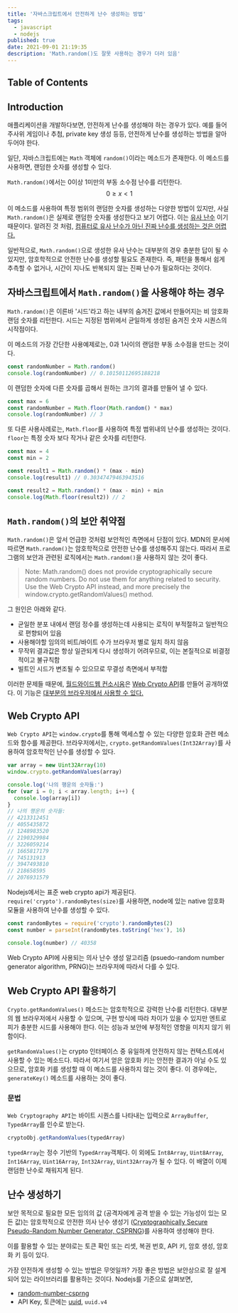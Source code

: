 ```yaml
---
title: '자바스크립트에서 안전하게 난수 생성하는 방법'
tags:
  - javascript
  - nodejs
published: true
date: 2021-09-01 21:19:35
description: 'Math.random()도 잘못 사용하는 경우가 더러 있음'
---
```


## Table of Contents

## Introduction

애플리케이션을 개발하다보면, 안전하게 난수를 생성해야 하는 경우가 있다. 예를 들어 주사위 게임이나 추첨, private key 생성 등등, 안전하게 난수를 생성하는 방법을 알아두어야 한다.

일단, 자바스크립트에는 `Math` 객체에 `random()`이라는 메소드가 존재한다. 이 메소드를 사용하면, 랜덤한 숫자를 생성할 수 있다.

`Math.random()`에서는 0이상 1미만의 부동 소수점 난수를 리턴한다. $$0 \geq x \lt 1$$

이 메소드를 사용하여 특정 범위의 랜덤한 숫자를 생성하는 다양한 방법이 있지만, 사실 `Math.random()`은 실제로 랜덤한 숫자롤 생성한다고 보기 어렵다. 이는 [유사 난수](https://ko.wikipedia.org/wiki/%EC%9C%A0%EC%82%AC%EB%82%9C%EC%88%98) 이기 때문이다. 알려진 것 처럼, [컴퓨터로 유사 난수가 아닌 진짜 난수를 생성하는 것은 어렵다.](https://en.wikipedia.org/wiki/Random_number_generation#Computational_methods)

일반적으로, `Math.random()`으로 생성한 유사 난수는 대부분의 경우 충분한 답이 될 수 있지만, 암호학적으로 안전한 난수를 생성할 필요도 존재한다. 즉, 패턴을 통해서 쉽게 추측할 수 없거나, 시간이 지나도 반복되지 않는 진짜 난수가 필요하다는 것이다.

## 자바스크립트에서 `Math.random()`을 사용해야 하는 경우

`Math.random()`은 이른바 '시드'라고 하는 내부의 숨겨진 값에서 만들어지는 비 암호화 랜덤 숫자를 리턴한다. 시드는 지정된 범위에서 균일하게 생성된 숨겨진 숫자 시퀀스의 시작점이다.

이 메소드의 가장 간단한 사용예제로는, 0과 1사이의 랜덤한 부동 소수점을 만드는 것이다.

```javascript
const randomNumber = Math.random()
console.log(randomNumber) // 0.10150112695188218
```

이 랜덤한 숫자에 다른 숫자를 곱해서 원하는 크기의 결과를 만들어 낼 수 있다.

```javascript
const max = 6
const randomNumber = Math.floor(Math.random() * max)
console.log(randomNumber) // 3
```

또 다른 사용사례로는, `Math.floor`를 사용하여 특정 범위내의 난수를 생성하는 것이다. `floor`는 특정 숫자 보다 작거나 같은 숫자를 리턴한다.

```javascript
const max = 4
const min = 2

const result1 = Math.random() * (max - min)
console.log(result1) // 0.30347479463943516

const result2 = Math.random() * (max - min) + min
console.log(Math.floor(result2)) // 2
```

## `Math.random()`의 보안 취약점

`Math.random()`은 앞서 언급한 것처럼 보안적인 측면에서 단점이 있다. MDN의 문서에 따르면 `Math.random()`는 암호학적으로 안전한 난수를 생성해주지 않는다. 따라서 프로그램의 보안과 관련된 로직에서는 `Math.random()`을 사용하지 않는 것이 좋다.

> Note: Math.random() does not provide cryptographically secure random numbers. Do not use them for anything related to security. Use the Web Crypto API instead, and more precisely the window.crypto.getRandomValues() method.

그 원인은 아래와 같다.

- 균일한 분포 내에서 랜덤 정수를 생성하는데 사용되는 로직이 부적절하고 일반적으로 편향되어 있음
- 사용해야할 임의의 비트/바이트 수가 브라우저 별로 일치 하지 않음
- 무작위 결과값은 항상 일관되게 다시 생성하기 어려우므로, 이는 본질적으로 비결정적이고 불규칙함
- 빌트인 시드가 변조될 수 있으므로 무결성 측면에서 부적합

이러한 문제들 때문에, [월드와이드웹 컨소시움](https://www.w3.org/)은 [Web Crypto API](https://www.w3.org/TR/WebCryptoAPI/)를 만들어 공개하였다. 이 기능은 [대부분의 브라우저에서 사용할 수 있다.](https://caniuse.com/cryptography)

## Web Crypto API

`Web Crypto API`는 `window.crypto`를 통해 엑세스할 수 있는 다양한 암호화 관련 메소드와 함수를 제공한다. 브라우저에서는, `crypto.getRandomValues(Int32Array)`를 사용하여 암호학적인 난수를 생성할 수 있다.

```javascript
var array = new Uint32Array(10)
window.crypto.getRandomValues(array)

console.log('나의 행운의 숫자들:')
for (var i = 0; i < array.length; i++) {
  console.log(array[i])
}
// 나의 행운의 숫자들:
// 4213312451
// 4055435872
// 1248983520
// 2190329984
// 3226059214
// 1665817179
// 745131913
// 3947493810
// 218658595
// 2076931579
```

Nodejs에서는 표준 web crypto api가 제공된다. `require('crypto').randomBytes(size)`를 사용하면, node에 있는 native 암호화 모듈을 사용하여 난수를 생성할 수 있다.

```javascript
const randomBytes = require('crypto').randomBytes(2)
const number = parseInt(randomBytes.toString('hex'), 16)

console.log(number) // 40358
```

Web Crypto API에 사용되는 의사 난수 생성 알고리즘 (psuedo-random number generator algorithm, PRNG)는 브라우저에 따라서 다를 수 있다.

## Web Crypto API 활용하기

`Crypto.getRandomValues()` 메소드는 암호학적으로 강력한 난수를 리턴한다. 대부분의 웹 브라우저에서 사용할 수 있으며, 구현 방식에 따라 차이가 있을 수 있지만 엔트로피가 충분한 시드를 사용해야 한다. 이는 성능과 보안에 부정적인 영향을 미치지 않기 위함이다.

`getRandomValues()`는 crypto 인터페이스 중 유일하게 안전하지 않는 컨텍스트에서 사용할 수 있는 메소드다. 따라서 여기서 얻은 암호화 키는 안전한 결과가 아닐 수도 있으므로, 암호화 키를 생성할 때 이 메소드를 사용하지 않는 것이 좋다. 이 경우에는, `generateKey()` 메소드를 사용하는 것이 좋다.

### 문법

`Web Cryptography API`는 바이트 시퀀스를 나타내는 입력으로 `ArrayBuffer`, `TypedArray`를 인수로 받는다.

```javascript
cryptoObj.getRandomValues(typedArray)
```

`typedArray`는 정수 기반의 `TypedArray`객체다. 이 외에도 `Int8Array`, `Uint8Array`, `Int16Array`, `Uint16Array`, `Int32Array`, `Uint32Array`가 될 수 있다. 이 배열이 이제 랜덤한 난수로 채워지게 된다.

## 난수 생성하기

보안 목적으로 필요한 모든 임의의 값 (공격자에게 공격 받을 수 있는 가능성이 있는 모든 값)는 암호학적으로 안전한 의사 난수 생성기 ([Cryptographically Secure Pseudo-Random Number Generator, CSPRNG](https://en.wikipedia.org/wiki/Cryptographically-secure_pseudorandom_number_generator))를 사용하여 생성해야 한다.

이를 활용할 수 있는 분야로는 토큰 확인 또는 리셋, 복권 번호, API 키, 암호 생성, 암호화 키 등이 있다.

가장 안전하게 생성할 수 있는 방법은 무엇일까? 가장 좋은 방법은 보안상으로 잘 설계 되어 있는 라이브러리를 활용하는 것이다. Nodejs를 기준으로 살펴보면,

- [random-number-csprng](https://www.npmjs.com/package/random-number-csprng)
- API Key, 토큰에는 [uuid](https://www.npmjs.com/package/uuid), `uuid.v4`
